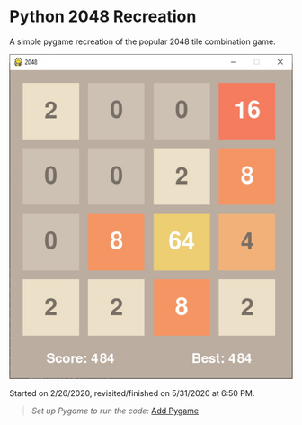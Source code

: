 # Python 2048 Recreation

A simple pygame recreation of the popular 2048 tile combination game.

![Game screenshot](./screenshot.jpg)

Started on 2/26/2020, revisited/finished on 5/31/2020 at 6:50 PM.

>*Set up Pygame to run the code:* [Add Pygame](https://stackoverflow.com/questions/28453854/add-pygame-module-in-pycharm-id)